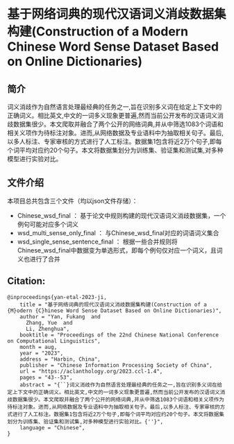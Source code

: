 # 基于网络词典的现代汉语词义消歧数据集构建(Construction of a Modern Chinese Word Sense Dataset Based on Online Dictionaries)


## 简介

词义消歧作为自然语言处理最经典的任务之一,旨在识别多义词在给定上下文中的正确词义。相比英文,中文的一词多义现象更普遍,然而当前公开发布的汉语词义消歧数据集很少。本文爬取并融合了两个公开的网络词典,并从中筛选1083个词语和相关义项作为待标注对象。进而,从网络数据及专业语料中为抽取相关句子。最后,以多人标注、专家审核的方式进行了人工标注。数据集1包含将近2万个句子,即每个词平均对应约20个句子。本文将数据集划分为训练集、验证集和测试集,对多种模型进行实验对比。


## 文件介绍

本项目总共包含三个文件（均以json文件存储）：

* Chinese_wsd_final  ：  基于论文中规则构建的现代汉语词义消歧数据集，一个例句可能对应多个词义
* wsd_multi_sense_only_final   ： 与Chinese_wsd_final对应的词语词义集合
* wsd_single_sense_sentence_final     ： 根据一些合并规则将Chinese_wsd_final中数据变为单选形式，即每个例句仅对应一个词义，且词义也进行了合并



## Citation:

```
@inproceedings{yan-etal-2023-ji,
    title = "基于网络词典的现代汉语词义消歧数据集构建(Construction of a {M}odern {C}hinese Word Sense Dataset Based on Online Dictionaries)",
    author = "Yan, Fukang  and
      Zhang, Yue  and
      Li, Zhenghua",
    booktitle = "Proceedings of the 22nd Chinese National Conference on Computational Linguistics",
    month = aug,
    year = "2023",
    address = "Harbin, China",
    publisher = "Chinese Information Processing Society of China",
    url = "https://aclanthology.org/2023.ccl-1.4",
    pages = "43--53",
    abstract = "{``}词义消歧作为自然语言处理最经典的任务之一,旨在识别多义词在给定上下文中的正确词义。相比英文,中文的一词多义现象更普遍,然而当前公开发布的汉语词义消歧数据集很少。本文爬取并融合了两个公开的网络词典,并从中筛选1083个词语和相关义项作为待标注对象。进而,从网络数据及专业语料中为抽取相关句子。最后,以多人标注、专家审核的方式进行了人工标注。数据集1包含将近2万个句子,即每个词平均对应约20个句子。本文将数据集划分为训练集、验证集和测试集,对多种模型进行实验对比。{''}",
    language = "Chinese",
}

```



